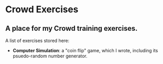 Crowd Exercises
===============
A place for my Crowd training exercises.
----------------------------------------

A list of exercises stored here:
* <b>Computer Simulation</b>: a "coin flip" game, which I wrote, including its psuedo-random number generator.